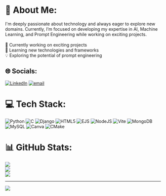 # 💫 About Me:
I'm deeply passionate about technology and always eager to explore new domains. Currently, I’m focused on developing my expertise in AI, Machine Learning, and Prompt Engineering while working on exciting projects.<br><br>🔭 Currently working on exciting projects<br>🌱 Learning new technologies and frameworks<br>💡 Exploring the potential of prompt engineering


## 🌐 Socials:
[![LinkedIn](https://img.shields.io/badge/LinkedIn-%230077B5.svg?logo=linkedin&logoColor=white)](https://linkedin.com/in/https://www.linkedin.com/in/aayush-mehta404/) [![email](https://img.shields.io/badge/Email-D14836?logo=gmail&logoColor=white)](mailto:aayushmehta25466@gmail.com) 

# 💻 Tech Stack:
![Python](https://img.shields.io/badge/python-3670A0?style=for-the-badge&logo=python&logoColor=ffdd54) ![C](https://img.shields.io/badge/c-%2300599C.svg?style=for-the-badge&logo=c&logoColor=white) ![Django](https://img.shields.io/badge/django-%23092E20.svg?style=for-the-badge&logo=django&logoColor=white) ![HTML5](https://img.shields.io/badge/html5-%23E34F26.svg?style=for-the-badge&logo=html5&logoColor=white) ![EJS](https://img.shields.io/badge/ejs-%23B4CA65.svg?style=for-the-badge&logo=ejs&logoColor=black) ![NodeJS](https://img.shields.io/badge/node.js-6DA55F?style=for-the-badge&logo=node.js&logoColor=white) ![Vite](https://img.shields.io/badge/vite-%23646CFF.svg?style=for-the-badge&logo=vite&logoColor=white) ![MongoDB](https://img.shields.io/badge/MongoDB-%234ea94b.svg?style=for-the-badge&logo=mongodb&logoColor=white) ![MySQL](https://img.shields.io/badge/mysql-4479A1.svg?style=for-the-badge&logo=mysql&logoColor=white) ![Canva](https://img.shields.io/badge/Canva-%2300C4CC.svg?style=for-the-badge&logo=Canva&logoColor=white) ![CMake](https://img.shields.io/badge/CMake-%23008FBA.svg?style=for-the-badge&logo=cmake&logoColor=white)
# 📊 GitHub Stats:
![](https://github-readme-stats.vercel.app/api?username=aayushsingh-459666&theme=radical&hide_border=false&include_all_commits=true&count_private=false)<br/>
![](https://nirzak-streak-stats.vercel.app/?user=aayushsingh-459666&theme=radical&hide_border=false)<br/>
![](https://github-readme-stats.vercel.app/api/top-langs/?username=aayushsingh-459666&theme=radical&hide_border=false&include_all_commits=true&count_private=false&layout=compact)

---
[![](https://visitcount.itsvg.in/api?id=aayushsingh-459666&icon=0&color=0)](https://visitcount.itsvg.in)

<!-- Proudly created with GPRM ( https://gprm.itsvg.in ) -->
